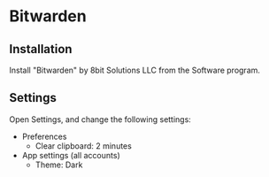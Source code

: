 # Bitwarden

## Installation

Install "Bitwarden" by 8bit Solutions LLC from the Software program.

## Settings

Open Settings, and change the following settings:

- Preferences
	- Clear clipboard: 2 minutes
- App settings (all accounts)
	- Theme: Dark
